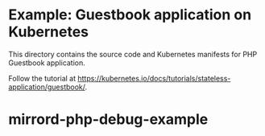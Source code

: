 # Example: Guestbook application on Kubernetes

This directory contains the source code and Kubernetes manifests for PHP
Guestbook application.

Follow the tutorial at https://kubernetes.io/docs/tutorials/stateless-application/guestbook/.

# mirrord-php-debug-example
